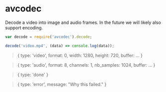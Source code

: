 # avcodec

Decode a video into image and audio frames. In the future we will likely
also support encoding.

```javascript
var decode = require('avcodec').decode;

decode('video.mp4', (data) => console.log(data));
```

> { type: 'video',
>   format: 0,
>   width: 1280,
>   height: 720,
>   buffer: ... }

> { type: 'audio',
>   format: 8,
>   channels: 1,
>   nb_samples: 1024,
>   buffer: ... }

> { type: 'done' }

> { type: 'error',
    message: "Why this failed." }
